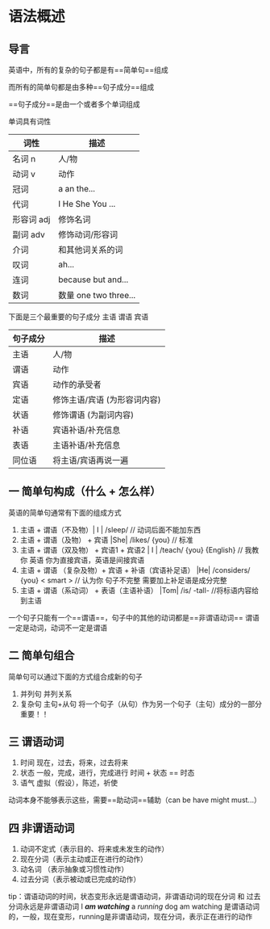 # 语法概述

## 导言

英语中，所有的复杂的句子都是有==简单句==组成

而所有的简单句都是由多种==句子成分==组成

==句子成分==是由一个或者多个单词组成

单词具有词性

| 词性      | 描述                  |
| -------  | -------------------   |
| 名词 n    | 人/物                 |
| 动词 v    | 动作                  |
| 冠词      | a an the...          |
| 代词      | I He She You ...     |
| 形容词 adj | 修饰名词              |
| 副词 adv  | 修饰动词/形容词        |
| 介词      | 和其他词关系的词       |
| 叹词      | ah...               |
| 连词      | because but and...  |
| 数词      | 数量 one two three... |

下面是三个最重要的句子成分
	主语
	谓语
	宾语

| 句子成分           | 描述 |
| ---------------- | ------ |
| 主语              | 人/物  |
| 谓语              | 动作   |
| 宾语              | 动作的承受者 |
| 定语              | 修饰主语/宾语 (为形容词内容) |
| 状语              | 修饰谓语 (为副词内容) |
| 补语              | 宾语补语/补充信息 |
| 表语              | 主语补语/补充信息 |
| 同位语             | 将主语/宾语再说一遍 |

##  一 简单句构成（什么 + 怎么样）

英语的简单句通常有下面的组成方式

1. 主语 + 谓语（不及物）| I | /sleep/  // 动词后面不能加东西
2. 主语 + 谓语（及物） + 宾语   |She| /likes/ {you} // 标准
3. 主语 + 谓语（双及物） + 宾语1 + 宾语2    | I | /teach/ {you} {English} // 我教 你 英语 你为直接宾语，英语是间接宾语
4. 主语 + 谓语 （复杂及物）+ 宾语 + 补语（宾语补足语） |He| /considers/ {you} < smart > // 认为你 句子不完整 需要加上补足语是成分完整
5. 主语 + 谓语（系动词） + 表语（主语补语） |Tom| /is/ -tall-  //将标语内容给到主语

一个句子只能有一个==谓语==，句子中的其他的动词都是==非谓语动词==
	谓语一定是动词，动词不一定是谓语

## 二 简单句组合

简单句可以通过下面的方式组合成新的句子

1. 并列句  并列关系
2. 复杂句  主句+从句  将一个句子（从句）作为另一个句子（主句）成分的一部分  重要！！

## 三 谓语动词

1. 时间  现在，过去，将来，过去将来
2. 状态  一般，完成，进行，完成进行
	时间 + 状态 == 时态
3. 语气  虚拟（假设），陈述，祈使

动词本身不能够表示这些，需要==助动词==辅助（can be have might must...）
## 四 非谓语动词

1. 动词不定式（表示目的、将来或未发生的动作）
2. 现在分词（表示主动或正在进行的动作）
3. 动名词 （表示抽象或习惯性动作）
4. 过去分词（表示被动或已完成的动作）

tip：谓语动词的时间，状态变形永远是谓语动词，非谓语动词的现在分词 和 过去分词永远是非谓语动词
	I **_am watching_** a _running_ dog
	am watching 是谓语动词的，一般，现在变形，running是非谓语动词，现在分词，表示正在进行的动作
